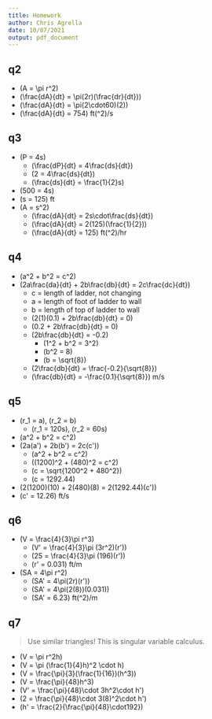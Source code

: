 ```yaml
---
title: Homework
author: Chris Agrella
date: 10/07/2021
output: pdf_document
---
```


## q2

- \(A = \pi r^2\)
- \(\frac{dA}{dt} = \pi(2r)(\frac{dr}{dt})\)
- \(\frac{dA}{dt} = \pi(2\cdot60)(2)\)
- \(\frac{dA}{dt} = 754\) ft\(^2\)/s

## q3

- \(P = 4s\)
  - \(\frac{dP}{dt} = 4\frac{ds}{dt}\)
  - \(2 = 4\frac{ds}{dt}\)
  - \(\frac{ds}{dt} = \frac{1}{2}s\)
- \(500 = 4s\)
- \(s = 125\) ft
- \(A = s^2\)
  - \(\frac{dA}{dt} = 2s\cdot\frac{ds}{dt}\)
  - \(\frac{dA}{dt} = 2(125)(\frac{1}{2})\)
  - \(\frac{dA}{dt} = 125\) ft\(^2\)/hr

## q4

- \(a^2 + b^2 = c^2\)
- \(2a\frac{da}{dt} + 2b\frac{db}{dt} = 2c\frac{dc}{dt}\)
  - c = length of ladder, not changing
  - a = length of foot of ladder to wall
  - b = length of top of ladder to wall
  - \(2(1)(0.1) + 2b\frac{db}{dt} = 0\)
  - \(0.2 + 2b\frac{db}{dt} = 0\)
  - \(2b\frac{db}{dt} = -0.2\)
    - \(1^2 + b^2 = 3^2\)
    - \(b^2 = 8\)
    - \(b = \sqrt{8}\)
  - \(2\frac{db}{dt} = \frac{-0.2}{\sqrt{8}}\)
  - \(\frac{db}{dt} = -\frac{0.1}{\sqrt{8}}\) m/s

## q5

- \(r_1 = a\), \(r_2 = b\)
  - \(r_1 = 120s\), \(r_2 = 60s\)
- \(a^2 + b^2 = c^2\)
- \(2a(a') + 2b(b') = 2c(c')\)
  - \(a^2 + b^2 = c^2\)
  - \((1200)^2 + (480)^2 = c^2\)
  - \(c = \sqrt{1200^2 + 480^2}\)
  - \(c = 1292.44\)
- \(2(1200)(10) + 2(480)(8) = 2(1292.44)(c')\)
- \(c' = 12.26\) ft/s

## q6

- \(V = \frac{4}{3}\pi r^3\)
  - \(V' = \frac{4}{3}\pi (3r^2)(r')\)
  - \(25 = \frac{4}{3}\pi (196)(r')\)
  - \(r' = 0.031\) ft/m
- \(SA = 4\pi r^2\)
  - \(SA' = 4\pi(2r)(r')\)
  - \(SA' = 4\pi(2(8))(0.031)\)
  - \(SA' = 6.23\) ft\(^2\)/m

## q7

> Use similar triangles! This is singular variable calculus.

- \(V = \pi r^2h\)
- \(V = \pi (\frac{1}{4}h)^2 \cdot h\)
- \(V = \frac{\pi}{3}(\frac{1}{16})(h^3)\)
- \(V = \frac{\pi}{48}h^3\)
- \(V' = \frac{\pi}{48}\cdot 3h^2\cdot h'\)
- \(2 = \frac{\pi}{48}\cdot 3(8)^2\cdot h'\)
- \(h' = \frac{2}{\frac{\pi}{48}\cdot192}\)
